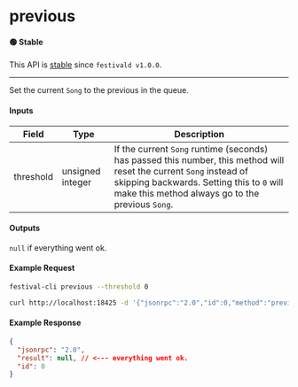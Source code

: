 # previous

#### 🟢 Stable
This API is [stable](/api-stability/marker.md) since `festivald v1.0.0`.

---

Set the current `Song` to the previous in the queue.

#### Inputs
| Field     | Type             | Description |
|-----------|------------------|-------------|
| threshold | unsigned integer | If the current `Song` runtime (seconds) has passed this number, this method will reset the current `Song` instead of skipping backwards. Setting this to `0` will make this method always go to the previous `Song`.

#### Outputs
`null` if everything went ok.

#### Example Request
```bash
festival-cli previous --threshold 0
```
```bash
curl http://localhost:18425 -d '{"jsonrpc":"2.0","id":0,"method":"previous","params":{"threshold":0}}'
```

#### Example Response
```json
{
  "jsonrpc": "2.0",
  "result": null, // <--- everything went ok.
  "id": 0
}
```
